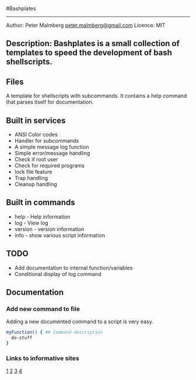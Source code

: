 
#Bashplates	

-------------------------------------------------------------------------
Author: Peter Malmberg  <peter.malmberg@gmail.com>
Licence: MIT

Description:
Bashplates is a small collection of templates to speed the development
of bash shellscripts.
-------------------------------------------------------------------------


## Files
A template for shellscripts with subcommands. It contains a help
command that parses itself for documentation. 

## Built in services
- ANSI Color codes
- Handler for subcommands
- A simple message log function
- Simple error/message handling
- Check if root user
- Check for required programs
- lock file feature
- Trap handling
- Cleanup handling


## Built in commands
- help    - Help information
- log     - View log 
- version - version information
- info    - show various script information


## TODO
- Add documentation to internal function/variables
- Conditional display of log command

## Documentation

### Add new command to file
Adding a new documented command to a script is very easy.

```bash
myFunction() { ## Command description
  do-stuff
}
```

### Links to informative sites

[1](https://gist.github.com/KylePDavis/3901321)
[2](https://gist.github.com/KylePDavis/3f8c511838a36f2528d7)
[3](http://natelandau.com/boilerplate-shell-script-template/)
[4](http://linuxcommand.org/lc3_new_script.php)
